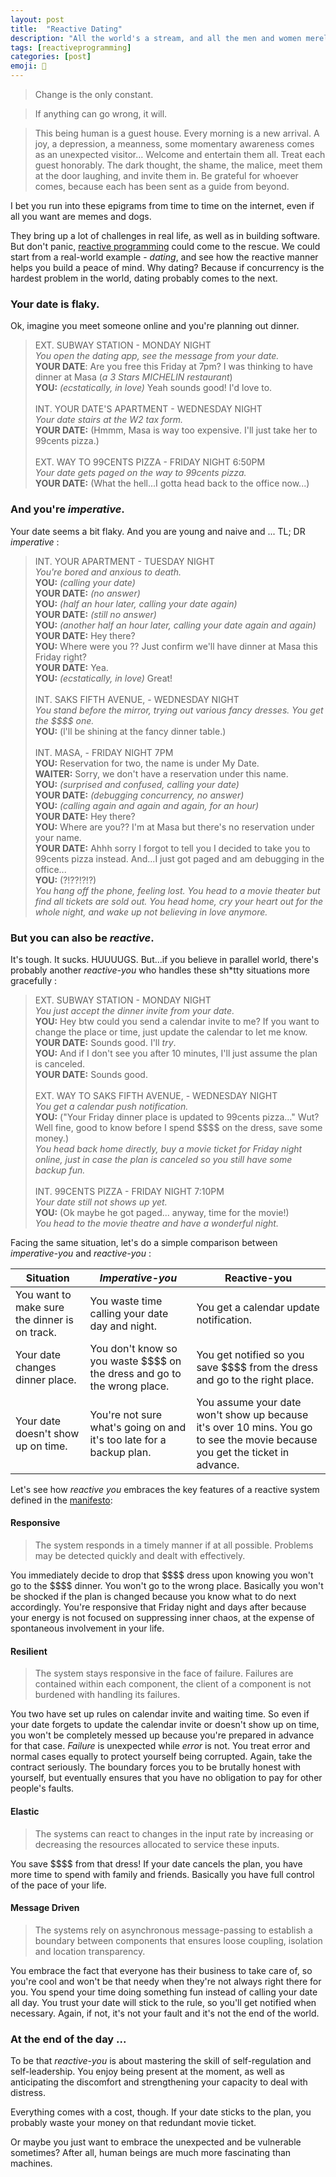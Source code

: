 ```yaml
---
layout: post
title:  "Reactive Dating"
description: "All the world's a stream, and all the men and women merely observables."
tags: [reactiveprogramming]
categories: [post]
emoji: 💑
---
```


> Change is the only constant.

> If anything can go wrong, it will.

> This being human is a guest house. Every morning is a new arrival. A joy, a depression, a meanness, some momentary awareness comes as an unexpected visitor… Welcome and entertain them all. Treat each guest honorably. The dark thought, the shame, the malice, meet them at the door laughing, and invite them in. Be grateful for whoever comes, because each has been sent as a guide from beyond. 

I bet you run into these epigrams from time to time on the internet, even if all you want are memes and dogs.

They bring up a lot of challenges in real life, as well as in building software. But don't panic, [reactive programming](https://www.reactivemanifesto.org/) could come to the rescue. We could start from a real-world example - _dating_, and see how the reactive manner helps you build a peace of mind. Why dating? Because if concurrency is the hardest problem in the world, dating probably comes to the next. 

### Your date is flaky.
Ok, imagine you meet someone online and you're planning out dinner. 
> EXT. SUBWAY STATION - MONDAY NIGHT <br>
> *You open the dating app, see the message from your date.* <br>
> **YOUR DATE**: Are you free this Friday at 7pm? I was thinking to have dinner at Masa (_a 3 Stars MICHELIN restaurant_) <br>
> **YOU:**  *(ecstatically, in love)* Yeah sounds good! I'd love to. <br>
> <br>
> INT. YOUR DATE'S APARTMENT - WEDNESDAY NIGHT <br>
>*Your date stairs at the W2 tax form.* <br>
> **YOUR DATE:** (Hmmm, Masa is way too expensive. I'll just take her to 99cents pizza.) <br>
> <br>
> EXT. WAY TO 99CENTS PIZZA - FRIDAY NIGHT 6:50PM <br>
>*Your date gets paged on the way to 99cents pizza.* <br>
> **YOUR DATE:** (What the hell...I gotta head back to the office now...) 

### And you're _imperative_.
Your date seems a bit flaky. And you are young and naive and ... TL; DR _imperative_ :
> INT. YOUR APARTMENT - TUESDAY NIGHT <br>
> *You're bored and anxious to death.* <br>
>**YOU:** *(calling your date)* <br>
>**YOUR DATE:** *(no answer)* <br>
>**YOU:** *(half an hour later, calling your date again)* <br>
>**YOUR DATE:** *(still no answer)* <br>
>**YOU:** *(another half an hour later, calling your date again and again)* <br>
>**YOUR DATE:** Hey there? <br>
>**YOU:** Where were you ?? Just confirm we'll have dinner at Masa this Friday right? <br>
>**YOUR DATE:** Yea. <br>
>**YOU:** *(ecstatically, in love)* Great! <br>
> <br>
> INT. SAKS FIFTH AVENUE, - WEDNESDAY NIGHT <br>
>*You stand before the mirror, trying out various fancy dresses. You get the \$\$\$\$ one.* <br>
> **YOU:** (l'll be shining at the fancy dinner table.) <br>
> <br>
> INT. MASA, - FRIDAY NIGHT 7PM <br>
> **YOU:** Reservation for two, the name is under My Date. <br>
> **WAITER:** Sorry, we don't have a reservation under this name. <br>
> **YOU:** *(surprised and confused, calling your date)* <br>
> **YOUR DATE:** *(debugging concurrency, no answer)* <br>
> **YOU:** *(calling again and again and again, for an hour)* <br>
> **YOUR DATE:** Hey there? <br>
> **YOU:** Where are you?? I'm at Masa but there's no reservation under your name. <br>
> **YOUR DATE:** Ahhh sorry I forgot to tell you I decided to take you to 99cents pizza instead. And...I just got paged and am debugging in the office... <br>
> **YOU:** (?!??!?!?) <br>
> *You hang off the phone, feeling lost. You head to a movie theater but find all tickets are sold out. You head home, cry your heart out for the whole night, and wake up not believing in love anymore.*

### But you can also be _reactive_.
It's tough. It sucks. HUUUUGS. But...if you believe in parallel world, there's probably another _reactive-you_ who handles these sh*tty situations more gracefully :
> EXT. SUBWAY STATION - MONDAY NIGHT <br>
> *You just accept the dinner invite from your date.* <br>
> **YOU:** Hey btw could you send a calendar invite to me? If you want to change the place or time, just update the calendar to let me know. <br>
> **YOUR DATE:** Sounds good. I'll _try_. <br>
> **YOU:** And if I don't see you after 10 minutes, I'll just assume the plan is canceled. <br>
> **YOUR DATE:** Sounds good. <br>
> <br>
> EXT. WAY TO SAKS FIFTH AVENUE, - WEDNESDAY NIGHT <br>
>*You get a calendar push notification.* <br>
> **YOU:** ("Your Friday dinner place is updated to 99cents pizza..." Wut? Well fine, good to know before I spend \$\$\$\$ on the dress, save some money.) <br>
*You head back home directly, buy a movie ticket for Friday night online, just in case the plan is canceled so you still have some backup fun.* <br>
> <br>
> INT. 99CENTS PIZZA - FRIDAY NIGHT 7:10PM <br>
> *Your date still not shows up yet.* <br>
> **YOU:** (Ok maybe he got paged... anyway, time for the movie!) <br>
> *You head to the movie theatre and have a wonderful night.*

Facing the same situation, let's do a simple comparison between _imperative-you_ and _reactive-you_ :

| Situation | _Imperative-you_ | Reactive-you |
| --- | --- | --- |
| You want to make sure the dinner is on track. | You waste time calling your date day and night. | You get a calendar update notification. |
| Your date changes dinner place. | You don't know so you waste \$\$\$\$ on the dress and go to the wrong place. | You get notified so you save \$\$\$\$ from the dress and go to the right place. |
| Your date doesn't show up on time. | You're not sure what's going on and it's too late for a backup plan. | You assume your date won't show up because it's over 10 mins. You go to see the movie because you get the ticket in advance. |

Let's see how _reactive you_ embraces the key features of a reactive system defined in the [manifesto](https://www.reactivemanifesto.org/):

#### Responsive 

> The system responds in a timely manner if at all possible. Problems may be detected quickly and dealt with effectively.

You immediately decide to drop that \$\$\$\$ dress upon knowing you won't go to the \$\$\$\$ dinner. You won't go to the wrong place. Basically you won't be shocked if the plan is changed because you know what to do next accordingly. You're responsive that Friday night and days after because your energy is not focused on suppressing inner chaos, at the expense of spontaneous involvement in your life.

#### Resilient

> The system stays responsive in the face of failure. Failures are contained within each component, the client of a component is not burdened with handling its failures.

You two have set up rules on calendar invite and waiting time. So even if your date forgets to update the calendar invite or doesn't show up on time, you won't be completely messed up because you're prepared in advance for that case. _Failure_ is unexpected while _error_ is not. You treat error and normal cases equally to protect yourself being corrupted. Again, take the contract seriously. The boundary forces you to be brutally honest with yourself, but eventually ensures that you have no obligation to pay for other people's faults.

#### Elastic

> The systems can react to changes in the input rate by increasing or decreasing the resources allocated to service these inputs.

You save \$\$\$\$ from that dress! If your date cancels the plan, you have more time to spend with family and friends. Basically you have full control of the pace of your life.

#### Message Driven

> The systems rely on asynchronous message-passing to establish a boundary between components that ensures loose coupling, isolation and location transparency.

You embrace the fact that everyone has their business to take care of, so you're cool and won't be that needy when they're not always right there for you. You spend your time doing something fun instead of calling your date all day. You trust your date will stick to the rule, so you'll get notified when necessary. Again, if not, it's not your fault and it's not the end of the world.

### At the end of the day ...
To be that _reactive-you_ is about mastering the skill of self-regulation and self-leadership. You enjoy being present at the moment, as well as anticipating the discomfort and strengthening your capacity to deal with distress.

Everything comes with a cost, though. If your date sticks to the plan, you probably waste your money on that redundant movie ticket.

Or maybe you just want to embrace the unexpected and be vulnerable sometimes? After all, human beings are much more fascinating than machines.
